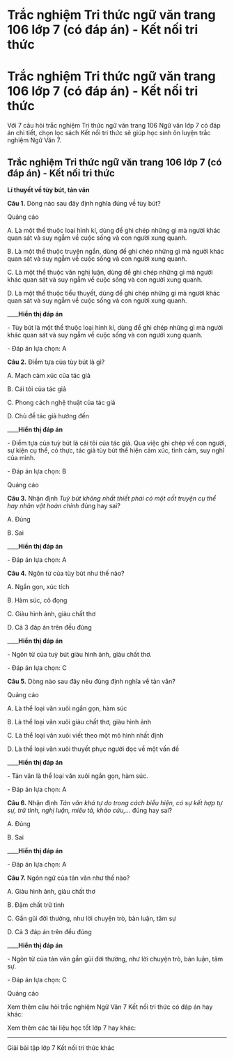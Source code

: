 # Trắc nghiệm Tri thức ngữ văn trang 106 lớp 7 (có đáp án) - Kết nối tri thức

# Trắc nghiệm Tri thức ngữ văn trang 106 lớp 7 (có đáp án) - Kết nối tri thức

Với 7 câu hỏi trắc nghiệm Tri thức ngữ văn trang 106 Ngữ văn lớp 7 có đáp án chi tiết, chọn lọc sách Kết nối tri thức sẽ giúp học sinh ôn luyện trắc nghiệm Ngữ Văn 7.

## Trắc nghiệm Tri thức ngữ văn trang 106 lớp 7 (có đáp án) - Kết nối tri thức

**Lí thuyết về tùy bút, tản văn**

**Câu 1.** Dòng nào sau đây định nghĩa đúng về tùy bút?

Quảng cáo

A. Là một thể thuộc loại hình kí, dùng để ghi chép những gì mà người khác quan sát và suy ngẫm về cuộc sống và con người xung quanh.

B. Là một thể thuộc truyện ngắn, dùng để ghi chép những gì mà người khác quan sát và suy ngẫm về cuộc sống và con người xung quanh.

C. Là một thể thuộc văn nghị luận, dùng để ghi chép những gì mà người khác quan sát và suy ngẫm về cuộc sống và con người xung quanh.

D. Là một thể thuộc tiểu thuyết, dùng để ghi chép những gì mà người khác quan sát và suy ngẫm về cuộc sống và con người xung quanh.

____**Hiển thị đáp án**

\- Tùy bút là một thể thuộc loại hình kí, dùng để ghi chép những gì mà người khác quan sát và suy ngẫm về cuộc sống và con người xung quanh.

\- Đáp án lựa chọn: A

**Câu 2.** Điểm tựa của tùy bút là gì?

A. Mạch cảm xúc của tác giả

B. Cái tôi của tác giả

C. Phong cách nghệ thuật của tác giả

D. Chủ đề tác giả hướng đến

____**Hiển thị đáp án**

\- Điểm tựa của tuỳ bút là cái tôi của tác giả. Qua việc ghi chép về con người, sự kiện cụ thể, có thực, tác giả tùy bút thể hiện cảm xúc, tình cảm, suy nghĩ của mình. 

\- Đáp án lựa chọn: B

Quảng cáo

**Câu 3.** Nhận định _Tuỳ bút không nhất thiết phải có một cốt truyện cụ thể hay nhân vật hoàn chỉnh_ đúng hay sai?

A. Đúng

B. Sai

____**Hiển thị đáp án**

\- Đáp án lựa chọn: A

**Câu 4.** Ngôn từ của tùy bút như thế nào?

A. Ngắn gọn, xúc tích

B. Hàm súc, cô đọng

C. Giàu hình ảnh, giàu chất thơ

D. Cả 3 đáp án trên đều đúng

____**Hiển thị đáp án**

\- Ngôn từ của tuỳ bút giàu hình ảnh, giàu chất thơ.

\- Đáp án lựa chọn: C

**Câu 5.** Dòng nào sau đây nêu đúng định nghĩa về tản văn?

Quảng cáo

A. Là thể loại văn xuôi ngắn gọn, hàm súc

B. Là thể loại văn xuôi giàu chất thơ, giàu hình ảnh

C. Là thể loại văn xuôi viết theo một mô hình nhất định

D. Là thể loại văn xuôi thuyết phục người đọc về một vấn đề

____**Hiển thị đáp án**

\- Tản văn là thể loại văn xuôi ngắn gọn, hàm súc. 

\- Đáp án lựa chọn: A

**Câu 6.** Nhận định _Tản văn khá tự do trong cách biểu hiện, có sự kết hợp tự sự, trữ tình, nghị luận, miêu tả, khảo cứu,..._ đúng hay sai?

A. Đúng

B. Sai

____**Hiển thị đáp án**

\- Đáp án lựa chọn: A

**Câu 7.** Ngôn ngữ của tản văn như thế nào?

A. Giàu hình ảnh, giàu chất thơ

B. Đậm chất trữ tình

C. Gần gũi đời thường, như lời chuyện trò, bàn luận, tâm sự

D. Cả 3 đáp án trên đều đúng

____**Hiển thị đáp án**

\- Ngôn từ của tản văn gần gũi đời thường, như lời chuyện trò, bàn luận, tâm sự.

\- Đáp án lựa chọn: C

Quảng cáo

Xem thêm câu hỏi trắc nghiệm Ngữ Văn 7 Kết nối tri thức có đáp án hay khác:

Xem thêm các tài liệu học tốt lớp 7 hay khác:

* * *

Giải bài tập lớp 7 Kết nối tri thức khác
